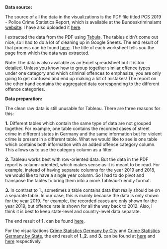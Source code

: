 

**Data source:**

The source of all the data in the visualizations is the PDF file titled PCS 2019 - Police Crime Statistics Report, which is available at the Bundeskriminalamt [website](http://www.bka.de/EN). I have also uploaded it [here](https://github.com/parbasu/tableau/blob/main/crime_germany/pks2019_englisch.pdf).

I extracted the data from the PDF using [Tabula](https://tabula.technology/). The tables didn't come out nice, so I had to do a lot of cleaning up in Google Sheets. The end result of that process can be found [here](https://github.com/parbasu/tableau/blob/main/crime_germany/pcs2019_clean_raw_data.xlsx). The title of each worksheet tells you the page from which the data was extracted.

Note: The data is also available as an Excel spreadsheet but it is too detailed. Unless you know how to group together similar offence types under one category and which criminal offences to emphasize, you are only going to get confused and end up making a lot of mistakes! The report on the other hand contains the aggregated data corresponding to the different offence categories.

**Data preparation:**

The clean raw data is still unusable for Tableau. There are three reasons for this:

**1.** Different tables which contain the same type of data are not grouped together. For example, one table contains the recorded cases of street crime in different states in Germany and the same information but for violent crime is present in a different table. What we would like to see is one table which contains both information with an added offence category column. This allows us to use the category column as a filter.

**2.** Tableau works best with row-oriented data. But the data in the PDF report is column-oriented, which makes sense as it is meant to be read. For example, instead of having separate columns for the year 2019 and 2018, we would like to have a single year column. So I had to do pivot and transpose the tables to bring them into a more Tableau-friendly format.

**3.** In contrast to 1., sometimes a table contains data that really should be on a separate table. In our case, this is mainly because the data is only shown for the year 2019. For example, the recorded cases are only shown for the year 2019, but offence rate is shown for all the way back to 2012. Also, I think it is best to keep state-level and country-level data separate. 

The end result of **1.** can be found [here](https://github.com/parbasu/tableau/blob/main/crime_germany/pcs.xlsx).

For the visualizations [Crime Statistics Germany by City](https://public.tableau.com/views/CrimeStatisticsGermanybyCity/crimestatsgermanycity?:language=en-GB&:display_count=y&:origin=viz_share_link) and [Crime Statistics Germany by State](https://public.tableau.com/views/CrimeStatisticsGermanybyState/crimestatsstategermany?:language=en-GB&:display_count=y&:origin=viz_share_link), the end result of **1.**,**2.** and **3.** can be found at [here](https://github.com/parbasu/tableau/blob/main/crime_germany/crime_stats_germany_city.xlsx) and [here](https://github.com/parbasu/tableau/blob/main/crime_germany/crime_stats_germany_state.xlsx) respectively.






